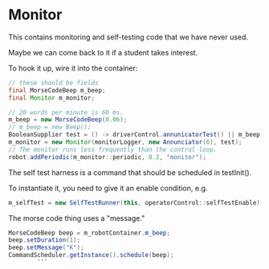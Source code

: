 # Monitor

This contains monitoring and self-testing code that we have never used.

Maybe we can come back to it if a student takes interest.

To hook it up, wire it into the container:

```java
// these should be fields
final MorseCodeBeep m_beep;
final Monitor m_monitor;

// 20 words per minute is 60 ms.
m_beep = new MorseCodeBeep(0.06);
// m_beep = new Beep();
BooleanSupplier test = () -> driverControl.annunicatorTest() || m_beep.getOutput();
m_monitor = new Monitor(monitorLogger, new Annunciator(6), test);
// The monitor runs less frequently than the control loop.
robot.addPeriodic(m_monitor::periodic, 0.2, "monitor");
```

The self test harness is a command that should be scheduled in testInit().

To instantiate it, you need to give it an enable condition, e.g. 

```java
m_selfTest = new SelfTestRunner(this, operatorControl::selfTestEnable);
```

The morse code thing uses a "message."
```java
MorseCodeBeep beep = m_robotContainer.m_beep;
beep.setDuration(1);
beep.setMessage("K");
CommandScheduler.getInstance().schedule(beep);
        ```